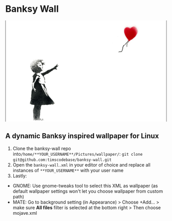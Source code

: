 # Banksy Wall
![alt text](banksy-10.png)
## A dynamic Banksy inspired wallpaper for Linux

1) Clone the banksy-wall repo into`/home/**YOUR_USERNAME**/Pictures/wallpaper/`:
`git clone git@github.com:timscodebase/banksy-wall.git` 
2) Open the `banksy-wall.xml` in your editor of choice and replace all instances of `**YOUR_USERNAME**` with your user name
3) Lastly: 
  - GNOME: Use gnome-tweaks tool to select this XML as wallpaper (as default wallpaper settings won't let you choose wallpaper from custom path)
  - MATE: Go to background setting (in Appearance) > Choose +Add... > make sure **All files** filter is selected at the bottom right > Then choose mojave.xml
